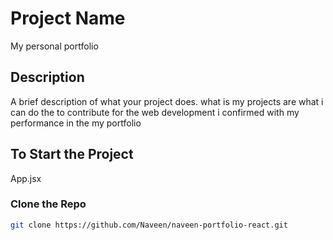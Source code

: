 # Project Name
My personal portfolio
## Description
A brief description of what your project does.
what is my projects are what i can do the to contribute for the web development i confirmed with my performance in the my portfolio

## To Start the Project
App.jsx
### Clone the Repo
```bash
git clone https://github.com/Naveen/naveen-portfolio-react.git